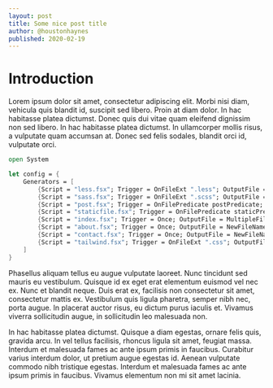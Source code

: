 ```yaml
---
layout: post
title: Some nice post title
author: @houstonhaynes
published: 2020-02-19
---
```

# Introduction

Lorem ipsum dolor sit amet, consectetur adipiscing elit. Morbi nisi diam, vehicula quis blandit id, suscipit sed libero. Proin at diam dolor. In hac habitasse platea dictumst. Donec quis dui vitae quam eleifend dignissim non sed libero. In hac habitasse platea dictumst. In ullamcorper mollis risus, a vulputate quam accumsan at. Donec sed felis sodales, blandit orci id, vulputate orci.

<!--more-->

```fsharp
open System

let config = {
    Generators = [
        {Script = "less.fsx"; Trigger = OnFileExt ".less"; OutputFile = ChangeExtension "css" }
        {Script = "sass.fsx"; Trigger = OnFileExt ".scss"; OutputFile = ChangeExtension "css" }
        {Script = "post.fsx"; Trigger = OnFilePredicate postPredicate; OutputFile = ChangeExtension "html" }
        {Script = "staticfile.fsx"; Trigger = OnFilePredicate staticPredicate; OutputFile = SameFileName }
        {Script = "index.fsx"; Trigger = Once; OutputFile = MultipleFiles id }
        {Script = "about.fsx"; Trigger = Once; OutputFile = NewFileName "about.html" }
        {Script = "contact.fsx"; Trigger = Once; OutputFile = NewFileName "contact.html" }
        {Script = "tailwind.fsx"; Trigger = OnFileExt ".css"; OutputFile = SameFileName }
    ]
}
```

Phasellus aliquam tellus eu augue vulputate laoreet. Nunc tincidunt sed mauris eu vestibulum. Quisque id ex eget erat elementum euismod vel nec ex. Nunc et blandit neque. Duis erat ex, facilisis non consectetur sit amet, consectetur mattis ex. Vestibulum quis ligula pharetra, semper nibh nec, porta augue. In placerat auctor risus, eu dictum purus iaculis et. Vivamus viverra sollicitudin augue, in sollicitudin leo malesuada non.

In hac habitasse platea dictumst. Quisque a diam egestas, ornare felis quis, gravida arcu. In vel tellus facilisis, rhoncus ligula sit amet, feugiat massa. Interdum et malesuada fames ac ante ipsum primis in faucibus. Curabitur varius interdum dolor, ut pretium augue egestas id. Aenean vulputate commodo nibh tristique egestas. Interdum et malesuada fames ac ante ipsum primis in faucibus. Vivamus elementum non mi sit amet lacinia.